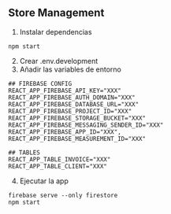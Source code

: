 ## Store Management

1. Instalar dependencias
```
npm start
```
2. Crear .env.development
3. Añadir las variables de entorno

```
## FIREBASE CONFIG
REACT_APP_FIREBASE_API_KEY="XXX"
REACT_APP_FIREBASE_AUTH_DOMAIN="XXX"
REACT_APP_FIREBASE_DATABASE_URL="XXX"
REACT_APP_FIREBASE_PROJECT_ID="XXX"
REACT_APP_FIREBASE_STORAGE_BUCKET="XXX"
REACT_APP_FIREBASE_MESSAGING_SENDER_ID="XXX"
REACT_APP_FIREBASE_APP_ID="XXX",
REACT_APP_FIREBASE_MEASUREMENT_ID="XXX"

## TABLES
REACT_APP_TABLE_INVOICE="XXX"
REACT_APP_TABLE_CLIENT="XXX"
```
4. Ejecutar la app
```
firebase serve --only firestore
npm start
```

